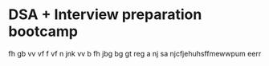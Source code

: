 # DSA + Interview preparation bootcamp
fh  gb
vv
vf f
vf
n  jnk
vv
 b 
fh
jbg
bg
gt
reg 
a
nj
sa
njcfjehuhsffmewwpum eerr
